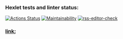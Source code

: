 ### Hexlet tests and linter status:
[![Actions Status](https://github.com/JS-Samurai/frontend-project-11/workflows/hexlet-check/badge.svg)](https://github.com/JS-Samurai/frontend-project-11/actions)
[![Maintainability](https://api.codeclimate.com/v1/badges/f7cfa69e998fa4d6bfb2/maintainability)](https://codeclimate.com/github/JS-Samurai/frontend-project-11/maintainability)
[![rss-editor-check](https://github.com/JS-NinjaNN/frontend-project-11/actions/workflows/rsseditor-check.yml/badge.svg)](https://github.com/JS-NinjaNN/frontend-project-11/actions/workflows/rsseditor-check.yml)


### [link](https://rss-reader-liard.vercel.app/);